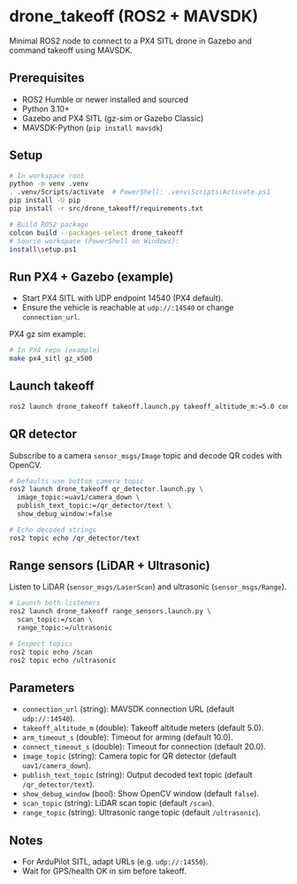 # drone_takeoff (ROS2 + MAVSDK)

Minimal ROS2 node to connect to a PX4 SITL drone in Gazebo and command takeoff using MAVSDK.

## Prerequisites
- ROS2 Humble or newer installed and sourced
- Python 3.10+
- Gazebo and PX4 SITL (gz-sim or Gazebo Classic)
- MAVSDK-Python (`pip install mavsdk`)

## Setup
```bash
# In workspace root
python -m venv .venv
. .venv/Scripts/activate  # PowerShell: .venv\Scripts\Activate.ps1
pip install -U pip
pip install -r src/drone_takeoff/requirements.txt

# Build ROS2 package
colcon build --packages-select drone_takeoff
# Source workspace (PowerShell on Windows):
install\setup.ps1
```

## Run PX4 + Gazebo (example)
- Start PX4 SITL with UDP endpoint 14540 (PX4 default).
- Ensure the vehicle is reachable at `udp://:14540` or change `connection_url`.

PX4 gz sim example:
```bash
# In PX4 repo (example)
make px4_sitl gz_x500
```

## Launch takeoff
```bash
ros2 launch drone_takeoff takeoff.launch.py takeoff_altitude_m:=5.0 connection_url:=udp://:14540
```

## QR detector
Subscribe to a camera `sensor_msgs/Image` topic and decode QR codes with OpenCV.

```bash
# Defaults use bottom camera topic
ros2 launch drone_takeoff qr_detector.launch.py \
  image_topic:=uav1/camera_down \
  publish_text_topic:=/qr_detector/text \
  show_debug_window:=false

# Echo decoded strings
ros2 topic echo /qr_detector/text
```

## Range sensors (LiDAR + Ultrasonic)
Listen to LiDAR (`sensor_msgs/LaserScan`) and ultrasonic (`sensor_msgs/Range`).

```bash
# Launch both listeners
ros2 launch drone_takeoff range_sensors.launch.py \
  scan_topic:=/scan \
  range_topic:=/ultrasonic

# Inspect topics
ros2 topic echo /scan
ros2 topic echo /ultrasonic
```

## Parameters
- `connection_url` (string): MAVSDK connection URL (default `udp://:14540`).
- `takeoff_altitude_m` (double): Takeoff altitude meters (default 5.0).
- `arm_timeout_s` (double): Timeout for arming (default 10.0).
- `connect_timeout_s` (double): Timeout for connection (default 20.0).
- `image_topic` (string): Camera topic for QR detector (default `uav1/camera_down`).
- `publish_text_topic` (string): Output decoded text topic (default `/qr_detector/text`).
- `show_debug_window` (bool): Show OpenCV window (default `false`).
- `scan_topic` (string): LiDAR scan topic (default `/scan`).
- `range_topic` (string): Ultrasonic range topic (default `/ultrasonic`).

## Notes
- For ArduPilot SITL, adapt URLs (e.g. `udp://:14550`).
- Wait for GPS/health OK in sim before takeoff.
